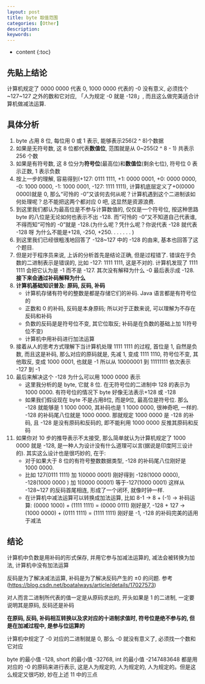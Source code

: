 ```yaml
---
layout: post
title: byte 取值范围
categories: [Other]
description:
keywords:
---
```


* content
{:toc}
## 先贴上结论

计算机规定了 0000 0000 代表 0, 1000 0000 代表的 -0 没有意义, 必须找个 ~127~127 之外的数和它对应, 「人为规定 -0 就是 -128」, 而且这么做完美适合计算机做减法运算. 

## 具体分析

1. byte 占用 8 位, 每位用 0 或 1 表示, 能够表示256(2 ^ 8)个数据
2. 如果是无符号数, 这 8 位都代表**数值位**, 范围就是从 0~255(2 ^ 8 - 1) 共表示 256 个数
3. 如果是有符号数, 这 8 位分为**符号位**(最高位)和**数值位**(剩余七位), 符号位 0 表示正数, 1 表示负数
4. 按上一步的理解, 容易得到(+127: 0111 1111, +1: 0000 0001, +0: 0000 0000, -0: 1000 0000, -1: 1000 0001, -127: 1111 1111), 计算机底层定义了+0(0000 0000)就是 0, 那么“可怜的 -0”又该何去何从呢？计算机遇到这个二进制该如何处理呢？总不能把这两个都对应 0 吧, 这显然是资源浪费. 
5. 到这里我们都认为最高位是不参与计算数值的, 仅仅是一个符号位, 按这种思路 byte 的八位是无论如何也表示不出 -128. 而“可怜的 -0”又不知道自己代表谁, 不得而知“可怜的 -0”就是 -128.(为什么呢？凭什么呢？你说代表 -128 就代表 -128 呀 为什么不能是+128, -250, +250. . . . . . . )
6. 到这里我们已经很粗浅地回答了 -128~127 中的 -128 的由来, 基本也回答了这个题目. 
7. 但是对于程序员来说, 上诉的分析首先是结论正确, 但是过程错了. 错误在于负数的二进制表示是错误的, 比如 -127: 1111 1111, 这是不对的. 计算机发现了 1111 1111 会把它认为是 -1 而不是 -127. 其次没有解释为什么 -0 最后表示成 -128. **接下来会通过补码解释为什么**
8. **计算机基础知识普及: 原码, 反码, 补码**
    * 计算机存储有符号的整数是都是存储它们的补码. Java 语言都是有符号位的
    * 正数和 0 的补码, 反码是本身原码; 所以对于正数来说, 可以理解为不存在反码和补码
    * 负数的反码是是符号位不变, 其它位取反; 补码是在负数的基础上加 1(符号位不变)
    * 计算机中用补码进行加法运算
9. 接着从人的思考方式理解下当计算机处理 1111 1111 的过程, 首位是 1, 自然是负数, 而且这是补码, 那么对应的原码就是, 先减 1, 变成 1111 1110, 符号位不变, 其他取反, 变成 1000 0001, 也就是 -1 所以从 10000001 到 11111111 依次表示 -127 到 -1
10. 最后来解决这个 -128 为什么可以用 1000 0000 表示
    * 这里我分析的是 byte, 它就 8 位. 在无符号位的二进制中 128 的表示为 1000 0000. 有符号位的情况下 byte 好像无法表示+128 或 -128
    * 如果我们假设现在 byte 不是占用8位, 而是9位, 最高位是符号位. 那么 -128 就能够是 1 1000 0000, 其补码也是 1 1000 0000, 很神奇吧, 一样的. -128 的补码尾八位就是 1000 0000. 那就规定 1000 0000 是 -128 的补码, 且 -128 是没有原码和反码的, 即不能利用 1000 0000 反推其原码和反码
11. 如果你对 10 步的推导表示不太接受, 那么简单就认为计算机规定了 1000 0000 就是 -128, 是一种人为设计没有什么道理可以言(据说是印度阿三设计的). 其实这么设计也是很巧妙的, 在于: 
    * 对于如果大于 8 位的有符号整数数据类型, -128 的补码尾八位刚好是 1000 0000. 
    * 比如 127(0111 1111) 加 1(0000 0001) 刚好得到 -128(1000 0000), -128(1000 0000 ) 加 1(0000 00001) 等于-127(1000 0001) 这样从 -128~127 的反码首尾相连, 形成了一个闭环, 就像时钟一样.   
    * 在计算机中减法运算可以转换成加法运算, 比如 8-1 -> 8 + (-1) -> 补码运算: (0000 1000) + (1111 1111) = (0000 0111) 刚好是7, -128 + 127 -> (1000 0000) + (0111 1111) = (1111 1111) 刚好是 -1, -128 的补码完美的适用于减法

## 结论

计算机中负数是用补码的形式保存, 并用它参与加减法运算的, 减法会被转换为加法, 计算机中没有加法运算

反码是为了解决减法运算, 补码是为了解决反码产生的 ±0 的问题. 参考(https://blog.csdn.net/boatalways/article/details/17027573)

对人而言二进制所代表的值一定是从原码求出的, 开头如果是 1 的二进制, 一定要说明其是原码, 反码还是补码

**在原码, 反码, 补码相互转换以及求对应的十进制求值时, 符号位是绝不参与的, 但是在加减过程中, 是参与位运算的**

计算机中规定了 -0 对应的二进制就是 0, 那么 -0 就没有意义了, 必须找一个数和它对应

byte 的最小值 -128, short 的最小值 -32768, int 的最小值 -2147483648 都是用对应的 -0 的原码来进行表示, 这是人为规定的, 人为规定的, 人为规定的。但是这么规定又很巧妙, 妙在上述 11 中的三点